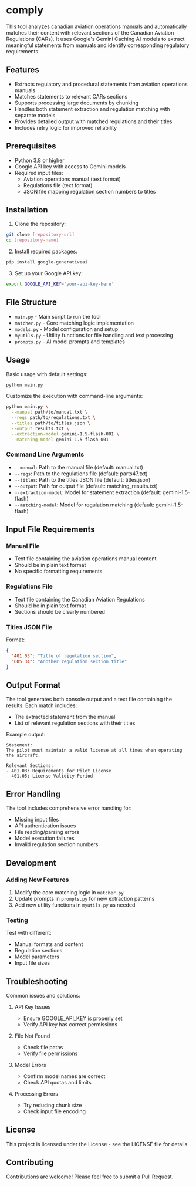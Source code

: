 # comply

This tool analyzes canadian aviation operations manuals and automatically matches their content with relevant sections of the Canadian Aviation Regulations (CARs). It uses Google's Gemini Caching AI models to extract meaningful statements from manuals and identify corresponding regulatory requirements.

## Features

- Extracts regulatory and procedural statements from aviation operations manuals
- Matches statements to relevant CARs sections
- Supports processing large documents by chunking
- Handles both statement extraction and regulation matching with separate models
- Provides detailed output with matched regulations and their titles
- Includes retry logic for improved reliability

## Prerequisites

- Python 3.8 or higher
- Google API key with access to Gemini models
- Required input files:
  - Aviation operations manual (text format)
  - Regulations file (text format)
  - JSON file mapping regulation section numbers to titles

## Installation

1. Clone the repository:
```bash
git clone [repository-url]
cd [repository-name]
```

2. Install required packages:
```bash
pip install google-generativeai
```

3. Set up your Google API key:
```bash
export GOOGLE_API_KEY='your-api-key-here'
```

## File Structure

- `main.py` - Main script to run the tool
- `matcher.py` - Core matching logic implementation
- `models.py` - Model configuration and setup
- `myutils.py` - Utility functions for file handling and text processing
- `prompts.py` - AI model prompts and templates

## Usage

Basic usage with default settings:
```bash
python main.py
```

Customize the execution with command-line arguments:
```bash
python main.py \
  --manual path/to/manual.txt \
  --regs path/to/regulations.txt \
  --titles path/to/titles.json \
  --output results.txt \
  --extraction-model gemini-1.5-flash-001 \
  --matching-model gemini-1.5-flash-001
```

### Command Line Arguments

- `--manual`: Path to the manual file (default: manual.txt)
- `--regs`: Path to the regulations file (default: parts47.txt)
- `--titles`: Path to the titles JSON file (default: titles.json)
- `--output`: Path for output file (default: matching_results.txt)
- `--extraction-model`: Model for statement extraction (default: gemini-1.5-flash)
- `--matching-model`: Model for regulation matching (default: gemini-1.5-flash)

## Input File Requirements

### Manual File
- Text file containing the aviation operations manual content
- Should be in plain text format
- No specific formatting requirements

### Regulations File
- Text file containing the Canadian Aviation Regulations
- Should be in plain text format
- Sections should be clearly numbered

### Titles JSON File
Format:
```json
{
  "401.03": "Title of regulation section",
  "605.34": "Another regulation section title"
}
```

## Output Format

The tool generates both console output and a text file containing the results. Each match includes:
- The extracted statement from the manual
- List of relevant regulation sections with their titles

Example output:
```
Statement:
The pilot must maintain a valid license at all times when operating the aircraft.

Relevant Sections:
- 401.03: Requirements for Pilot License
- 401.05: License Validity Period
```

## Error Handling

The tool includes comprehensive error handling for:
- Missing input files
- API authentication issues
- File reading/parsing errors
- Model execution failures
- Invalid regulation section numbers

## Development

### Adding New Features
1. Modify the core matching logic in `matcher.py`
2. Update prompts in `prompts.py` for new extraction patterns
3. Add new utility functions in `myutils.py` as needed

### Testing
Test with different:
- Manual formats and content
- Regulation sections
- Model parameters
- Input file sizes

## Troubleshooting

Common issues and solutions:

1. API Key Issues
   - Ensure GOOGLE_API_KEY is properly set
   - Verify API key has correct permissions

2. File Not Found
   - Check file paths
   - Verify file permissions

3. Model Errors
   - Confirm model names are correct
   - Check API quotas and limits

4. Processing Errors
   - Try reducing chunk size
   - Check input file encoding

## License

This project is licensed under the License - see the LICENSE file for details.

## Contributing

Contributions are welcome! Please feel free to submit a Pull Request.
